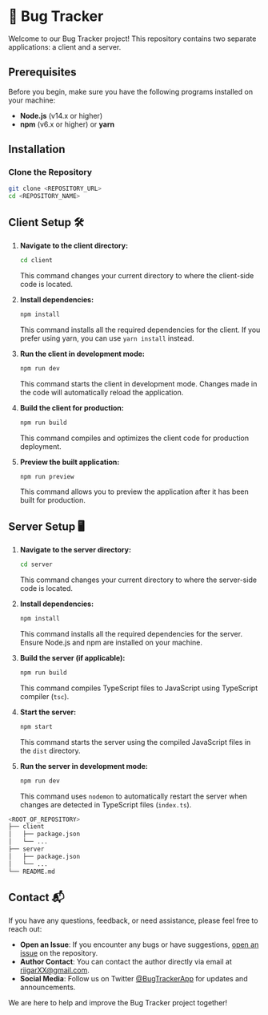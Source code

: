# 🐞 Bug Tracker

Welcome to our Bug Tracker project! This repository contains two separate applications: a client and a server.

## Prerequisites

Before you begin, make sure you have the following programs installed on your machine:

- **Node.js** (v14.x or higher)
- **npm** (v6.x or higher) or **yarn**

## Installation

### Clone the Repository

```bash
git clone <REPOSITORY_URL>
cd <REPOSITORY_NAME>
```
## Client Setup 🛠️

1. **Navigate to the client directory:**

    ```bash
    cd client
    ```

    This command changes your current directory to where the client-side code is located.

2. **Install dependencies:**

    ```bash
    npm install
    ```

    This command installs all the required dependencies for the client. If you prefer using yarn, you can use `yarn install` instead.

3. **Run the client in development mode:**

    ```bash
    npm run dev
    ```

    This command starts the client in development mode. Changes made in the code will automatically reload the application.

4. **Build the client for production:**

    ```bash
    npm run build
    ```

    This command compiles and optimizes the client code for production deployment.

5. **Preview the built application:**

    ```bash
    npm run preview
    ```

    This command allows you to preview the application after it has been built for production.
## Server Setup 🖥️

1. **Navigate to the server directory:**

    ```bash
    cd server
    ```

    This command changes your current directory to where the server-side code is located.

2. **Install dependencies:**

    ```bash
    npm install
    ```

    This command installs all the required dependencies for the server. Ensure Node.js and npm are installed on your machine.

3. **Build the server (if applicable):**

    ```bash
    npm run build
    ```

    This command compiles TypeScript files to JavaScript using TypeScript compiler (`tsc`).

4. **Start the server:**

    ```bash
    npm start
    ```

    This command starts the server using the compiled JavaScript files in the `dist` directory.

5. **Run the server in development mode:**

    ```bash
    npm run dev
    ```

    This command uses `nodemon` to automatically restart the server when changes are detected in TypeScript files (`index.ts`).
```bash
<ROOT_OF_REPOSITORY>
├── client
│   ├── package.json
│   └── ...
├── server
│   ├── package.json
│   └── ...
└── README.md
```
## Contact 📬

If you have any questions, feedback, or need assistance, please feel free to reach out:

- **Open an Issue**: If you encounter any bugs or have suggestions, [open an issue](<URL_TO_ISSUE_TRACKER>) on the repository.
- **Author Contact**: You can contact the author directly via email at [riigarXX@gmail.com](mailto:author@example.com).
- **Social Media**: Follow us on Twitter [@BugTrackerApp](https://twitter.com/rigarXX) for updates and announcements.

We are here to help and improve the Bug Tracker project together!
